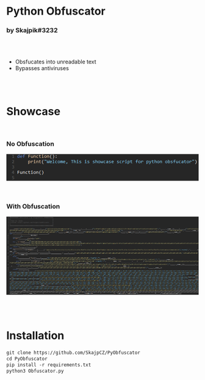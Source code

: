 # Python Obfuscator
### by Skajpik#3232
<br><br>
- Obsfucates into unreadable text
- Bypasses antiviruses

<br><br>

# Showcase

<br>

### No Obfuscation
![No obs](./imgs/noneobs.png "No obfuscation")

<br>

### With Obfuscation
![obs](./imgs/obfuscation.png "obfuscation")

<br><br>

# Installation

```
git clone https://github.com/SkajpCZ/PyObfuscator
cd PyObfuscator
pip install -r requirements.txt
python3 Obfuscator.py
```